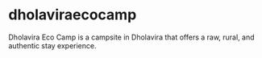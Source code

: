 # dholaviraecocamp
Dholavira Eco Camp is a campsite in Dholavira that offers a raw, rural, and authentic stay experience.
